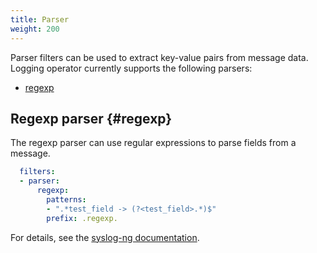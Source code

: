 ```yaml
---
title: Parser
weight: 200
---
```


Parser filters can be used to extract key-value pairs from message data. Logging operator currently supports the following parsers:

- [regexp](#regexp)

## Regexp parser {#regexp}

The regexp parser can use regular expressions to parse fields from a message.

```yaml
  filters:
  - parser:
      regexp:
        patterns:
        - ".*test_field -> (?<test_field>.*)$"
        prefix: .regexp.
```

For details, see the [syslog-ng documentation](https://www.syslog-ng.com/technical-documents/doc/syslog-ng-open-source-edition/3.36/administration-guide/90#TOPIC-1768848).
